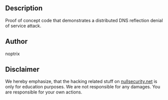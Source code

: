 Description
-----------
Proof of concept code that demonstrates a distributed DNS reflection denial of
service attack.

Author
------
noptrix

Disclaimer
----------
We hereby emphasize, that the hacking related stuff on
[nullsecurity.net](http://nullsecurity.net) is only for education purposes.
We are not responsible for any damages. You are responsible for your own
actions.
